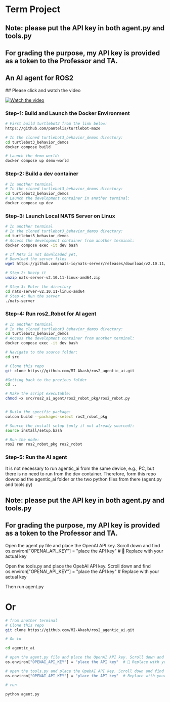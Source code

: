 <h1>Term Project</h1>

## Note: please put the API key in both agent.py and tools.py
## For grading the purpose, my API key is provided as a token to the Professor and TA. 

<h2>An AI agent for ROS2</h2>
## Please click and watch the video

[![Watch the video](https://img.youtube.com/vi/GmDL7iSYY0I/0.jpg)](https://www.youtube.com/watch?v=GmDL7iSYY0I)


<h3>Step-1: Build and Launch the Docker Environment</h3>

```bash
# First build turtlebot3 from the link below:
https://github.com/pantelis/turtlebot-maze

# In the cloned turtlebot3_behavior_demos directory:
cd turtlebot3_behavior_demos
docker compose build

# Launch the demo world:
docker compose up demo-world

```


<h3>Step-2: Build a dev container</h3>

```bash
# In another terminal
# In the cloned turtlebot3_behavior_demos directory:
cd turtlebot3_behavior_demos
# Launch the development container in another terminal:
docker compose up dev
```



<h3>Step-3: Launch Local NATS Server on Linux</h3>

```bash 
# In another terminal 
# In the cloned turtlebot3_behavior_demos directory:
cd turtlebot3_behavior_demos
# Access the development container from another terminal:
docker compose exec -it dev bash

# If NATS is not downloaded yet, 
# Download the server files 
wget https://github.com/nats-io/nats-server/releases/download/v2.10.11/nats-server-v2.10.11-linux-amd64.zip

# Step 2: Unzip it
unzip nats-server-v2.10.11-linux-amd64.zip

# Step 3: Enter the directory
cd nats-server-v2.10.11-linux-amd64
# Step 4: Run the server
./nats-server
```
<h3>Step-4: Run ros2_Robot for AI agent</h3>

```bash 
# In another terminal 
# In the cloned turtlebot3_behavior_demos directory:
cd turtlebot3_behavior_demos
# Access the development container from another terminal:
docker compose exec -it dev bash

# Navigate to the source folder:
cd src

# Clone this repo 
git clone https://github.com/MI-Akash/ros2_agentic_ai.git

#Getting back to the previous folder
cd ..

# Make the script executable:
chmod +x src/ros2_ai_agent/ros2_robot_pkg/ros2_robot.py


# Build the specific package:
colcon build --packages-select ros2_robot_pkg

# Source the install setup (only if not already sourced):
source install/setup.bash

# Run the node:
ros2 run ros2_robot_pkg ros2_robot
```


<h3>Step-5: Run the AI agent</h3>

It is not necessary to run agentic_ai from the same device, e.g., PC, but there is no need to run from the dev container. 
Therefore, form this repo downolad the agentic_ai folder or the two python files from there (agent.py and tools.py)

## Note: please put the API key in both agent.py and tools.py
## For grading the purpose, my API key is provided as a token to the Professor and TA. 
Open the agent.py file and place the OpenAI API key. Scroll down and find
os.environ["OPENAI_API_KEY"] = "place the API key"  # 🔐 Replace with your actual key

Open the tools.py and place the OpebAI API key. Scroll down and find 
os.environ["OPENAI_API_KEY"] = "place the API key"  # Replace with your actual key

Then run agent.py 



# Or


``` bash
# from another terminal 
# Clone this repo 
git clone https://github.com/MI-Akash/ros2_agentic_ai.git

# Go to

cd agentic_ai

# open the agent.py file and place the OpenAI API key. Scroll down and find
os.environ["OPENAI_API_KEY"] = "place the API key"  # 🔐 Replace with your actual key

# open the tools.py and place the OpebAI API key. Scroll down and find 
os.environ["OPENAI_API_KEY"] = "place the API key"  # Replace with your actual key

# run

python agent.py

```
